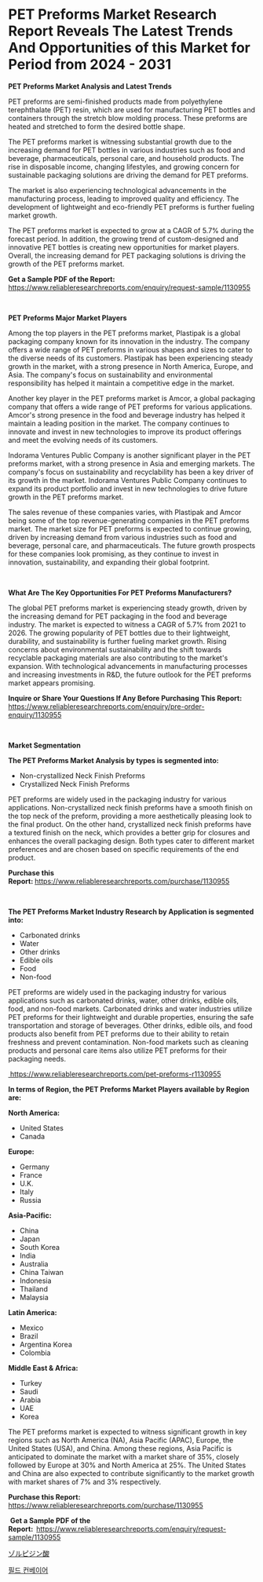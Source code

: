 <p><h1>PET Preforms Market Research Report Reveals The Latest Trends And Opportunities of this Market for Period from 2024 - 2031</h1></p><p><strong>PET Preforms Market Analysis and Latest Trends</strong></p>
<p><p>PET preforms are semi-finished products made from polyethylene terephthalate (PET) resin, which are used for manufacturing PET bottles and containers through the stretch blow molding process. These preforms are heated and stretched to form the desired bottle shape.</p><p>The PET preforms market is witnessing substantial growth due to the increasing demand for PET bottles in various industries such as food and beverage, pharmaceuticals, personal care, and household products. The rise in disposable income, changing lifestyles, and growing concern for sustainable packaging solutions are driving the demand for PET preforms.</p><p>The market is also experiencing technological advancements in the manufacturing process, leading to improved quality and efficiency. The development of lightweight and eco-friendly PET preforms is further fueling market growth.</p><p>The PET preforms market is expected to grow at a CAGR of 5.7% during the forecast period. In addition, the growing trend of custom-designed and innovative PET bottles is creating new opportunities for market players. Overall, the increasing demand for PET packaging solutions is driving the growth of the PET preforms market.</p></p>
<p><strong>Get a Sample PDF of the Report:&nbsp;</strong> <a href="https://www.reliableresearchreports.com/enquiry/request-sample/1130955">https://www.reliableresearchreports.com/enquiry/request-sample/1130955</a></p>
<p>&nbsp;</p>
<p><strong>PET Preforms Major Market Players</strong></p>
<p><p>Among the top players in the PET preforms market, Plastipak is a global packaging company known for its innovation in the industry. The company offers a wide range of PET preforms in various shapes and sizes to cater to the diverse needs of its customers. Plastipak has been experiencing steady growth in the market, with a strong presence in North America, Europe, and Asia. The company's focus on sustainability and environmental responsibility has helped it maintain a competitive edge in the market.</p><p>Another key player in the PET preforms market is Amcor, a global packaging company that offers a wide range of PET preforms for various applications. Amcor's strong presence in the food and beverage industry has helped it maintain a leading position in the market. The company continues to innovate and invest in new technologies to improve its product offerings and meet the evolving needs of its customers.</p><p>Indorama Ventures Public Company is another significant player in the PET preforms market, with a strong presence in Asia and emerging markets. The company's focus on sustainability and recyclability has been a key driver of its growth in the market. Indorama Ventures Public Company continues to expand its product portfolio and invest in new technologies to drive future growth in the PET preforms market.</p><p>The sales revenue of these companies varies, with Plastipak and Amcor being some of the top revenue-generating companies in the PET preforms market. The market size for PET preforms is expected to continue growing, driven by increasing demand from various industries such as food and beverage, personal care, and pharmaceuticals. The future growth prospects for these companies look promising, as they continue to invest in innovation, sustainability, and expanding their global footprint.</p></p>
<p>&nbsp;</p>
<p><strong>What Are The Key Opportunities For PET Preforms Manufacturers?</strong></p>
<p><p>The global PET preforms market is experiencing steady growth, driven by the increasing demand for PET packaging in the food and beverage industry. The market is expected to witness a CAGR of 5.7% from 2021 to 2026. The growing popularity of PET bottles due to their lightweight, durability, and sustainability is further fueling market growth. Rising concerns about environmental sustainability and the shift towards recyclable packaging materials are also contributing to the market's expansion. With technological advancements in manufacturing processes and increasing investments in R&D, the future outlook for the PET preforms market appears promising.</p></p>
<p><strong>Inquire or Share Your Questions If Any Before Purchasing This Report:</strong> <a href="https://www.reliableresearchreports.com/enquiry/pre-order-enquiry/1130955">https://www.reliableresearchreports.com/enquiry/pre-order-enquiry/1130955</a></p>
<p>&nbsp;</p>
<p><strong>Market Segmentation</strong></p>
<p><strong>The PET Preforms Market Analysis by types is segmented into:</strong></p>
<p><ul><li>Non-crystallized Neck Finish Preforms</li><li>Crystallized Neck Finish Preforms</li></ul></p>
<p><p>PET preforms are widely used in the packaging industry for various applications. Non-crystallized neck finish preforms have a smooth finish on the top neck of the preform, providing a more aesthetically pleasing look to the final product. On the other hand, crystallized neck finish preforms have a textured finish on the neck, which provides a better grip for closures and enhances the overall packaging design. Both types cater to different market preferences and are chosen based on specific requirements of the end product.</p></p>
<p><strong>Purchase this Report:&nbsp;</strong><a href="https://www.reliableresearchreports.com/purchase/1130955">https://www.reliableresearchreports.com/purchase/1130955</a></p>
<p>&nbsp;</p>
<p><strong>The PET Preforms Market Industry Research by Application is segmented into:</strong></p>
<p><ul><li>Carbonated drinks</li><li>Water</li><li>Other drinks</li><li>Edible oils</li><li>Food</li><li>Non-food</li></ul></p>
<p><p>PET preforms are widely used in the packaging industry for various applications such as carbonated drinks, water, other drinks, edible oils, food, and non-food markets. Carbonated drinks and water industries utilize PET preforms for their lightweight and durable properties, ensuring the safe transportation and storage of beverages. Other drinks, edible oils, and food products also benefit from PET preforms due to their ability to retain freshness and prevent contamination. Non-food markets such as cleaning products and personal care items also utilize PET preforms for their packaging needs.</p></p>
<p><a href="https://www.reliableresearchreports.com/pet-preforms-r1130955">&nbsp;https://www.reliableresearchreports.com/pet-preforms-r1130955</a></p>
<p><strong>In terms of Region, the PET Preforms Market Players available by Region are:</strong></p>
<p>
    <p> <strong> North America: </strong>
        <ul>
            <li>United States</li>
            <li>Canada</li>
        </ul>
        </p> 
    <p> <strong> Europe: </strong>
        <ul>
            <li>Germany</li>
            <li>France</li>
            <li>U.K.</li>
            <li>Italy</li>
            <li>Russia</li>
        </ul>
        </p> 
    <p> <strong> Asia-Pacific: </strong>
        <ul>
            <li>China</li>
            <li>Japan</li>
            <li>South Korea</li>
            <li>India</li>
            <li>Australia</li>
            <li>China Taiwan</li>
            <li>Indonesia</li>
            <li>Thailand</li>
            <li>Malaysia</li>
        </ul>
        </p> 
    <p> <strong> Latin America: </strong>
        <ul>
            <li>Mexico</li>
            <li>Brazil</li>
            <li>Argentina Korea</li>
            <li>Colombia</li>
        </ul>
        </p> 
    <p> <strong> Middle East & Africa: </strong>
        <ul>
            <li>Turkey</li>
            <li>Saudi</li>
            <li>Arabia</li>
            <li>UAE</li>
            <li>Korea</li>
        </ul>
    </p>
    </p>
<p><p>The PET preforms market is expected to witness significant growth in key regions such as North America (NA), Asia Pacific (APAC), Europe, the United States (USA), and China. Among these regions, Asia Pacific is anticipated to dominate the market with a market share of 35%, closely followed by Europe at 30% and North America at 25%. The United States and China are also expected to contribute significantly to the market growth with market shares of 7% and 3% respectively.</p></p>
<p><strong>Purchase this Report: </strong><a href="https://www.reliableresearchreports.com/purchase/1130955">https://www.reliableresearchreports.com/purchase/1130955</a></p>
<p>&nbsp;<strong>Get a Sample PDF of the Report:&nbsp;&nbsp;</strong><a href="https://www.reliableresearchreports.com/enquiry/request-sample/1130955">https://www.reliableresearchreports.com/enquiry/request-sample/1130955</a></p>
<p><strong></strong></p>
<p><p><a href="https://medium.com/@skyleridges76856/%E3%82%BE%E3%83%AB%E3%83%94%E3%82%B8%E3%82%AF%E9%85%B8%E5%B8%82%E5%A0%B4%E3%83%AC%E3%83%9D%E3%83%BC%E3%83%88%E3%81%AF-%E3%81%93%E3%81%AE%E5%B8%82%E5%A0%B4%E3%81%AE%E6%9C%80%E6%96%B0%E3%83%88%E3%83%AC%E3%83%B3%E3%83%89%E3%81%A8%E6%88%90%E9%95%B7%E6%A9%9F%E4%BC%9A%E3%82%92%E6%98%8E%E3%82%89%E3%81%8B%E3%81%AB%E3%81%97%E3%81%A6%E3%81%84%E3%81%BE%E3%81%99-5ba21f08e666">ゾルピジン酸</a></p><p><a href="https://medium.com/@raymondietrich7892023/%ED%95%84%EB%93%9C-%EC%BD%98%EB%B2%A0%EC%9D%B4%EC%96%B4-%EC%8B%9C%EC%9E%A5%EC%9D%80-%EC%8B%9C%EC%9E%A5-%EC%A0%90%EC%9C%A0%EC%9C%A8-%EA%B7%9C%EB%AA%A8-%EB%B0%8F-2031%EB%85%84%EA%B9%8C%EC%A7%80%EC%9D%98-%EC%98%88%EC%83%81-%EC%98%88%EC%B8%A1%EC%97%90-%EC%B4%88%EC%A0%90%EC%9D%84-%EB%A7%9E%EC%B6%A5%EB%8B%88%EB%8B%A4-5d5e75007097">필드 컨베이어</a></p></p>